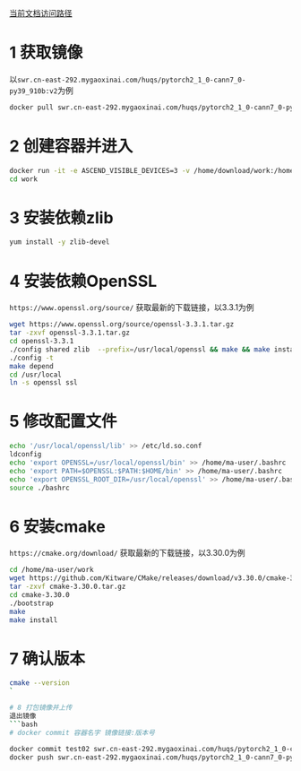 [当前文档访问路径](https://ai-fae.readthedocs.io/zh-cn/latest/cmake安装指南.html)

# 1 获取镜像  
以`swr.cn-east-292.mygaoxinai.com/huqs/pytorch2_1_0-cann7_0-py39_910b:v2`为例  
```bash
docker pull swr.cn-east-292.mygaoxinai.com/huqs/pytorch2_1_0-cann7_0-py39_910b:v2
```  

# 2 创建容器并进入  
```bash
docker run -it -e ASCEND_VISIBLE_DEVICES=3 -v /home/download/work:/home/ma-user/work/ --name test02 swr.cn-east-292.mygaoxinai.com/huqs/pytorch2_1_0-cann7_0-py39_910b:v2  
cd work
```  

# 3 安装依赖zlib  
```bash
yum install -y zlib-devel
```

# 4 安装依赖OpenSSL  
`https://www.openssl.org/source/` 获取最新的下载链接，以3.3.1为例  

```bash
wget https://www.openssl.org/source/openssl-3.3.1.tar.gz  
tar -zxvf openssl-3.3.1.tar.gz  
cd openssl-3.3.1 
./config shared zlib  --prefix=/usr/local/openssl && make && make install  
./config -t  
make depend  
cd /usr/local  
ln -s openssl ssl
```  

# 5 修改配置文件  
```bash
echo '/usr/local/openssl/lib' >> /etc/ld.so.conf
ldconfig  
echo 'export OPENSSL=/usr/local/openssl/bin' >> /home/ma-user/.bashrc
echo 'export PATH=$OPENSSL:$PATH:$HOME/bin' >> /home/ma-user/.bashrc
echo 'export OPENSSL_ROOT_DIR=/usr/local/openssl' >> /home/ma-user/.bashrc
source ./bashrc
```  

# 6 安装cmake  
`https://cmake.org/download/` 获取最新的下载链接，以3.30.0为例  

```bash
cd /home/ma-user/work  
wget https://github.com/Kitware/CMake/releases/download/v3.30.0/cmake-3.30.0.tar.gz  
tar -zxvf cmake-3.30.0.tar.gz  
cd cmake-3.30.0
./bootstrap  
make  
make install
```  

# 7 确认版本  
```bash
cmake --version
`  

# 8 打包镜像并上传  
退出镜像  
```bash
# docker commit 容器名字 镜像链接:版本号

docker commit test02 swr.cn-east-292.mygaoxinai.com/huqs/pytorch2_1_0-cann7_0-py39_910b:v3 #更新到v3  
docker push swr.cn-east-292.mygaoxinai.com/huqs/pytorch2_1_0-cann7_0-py39_910b:v3
```  